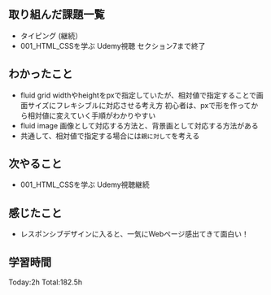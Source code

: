 ## 取り組んだ課題一覧
- タイピング (継続）
- 001_HTML_CSSを学ぶ Udemy視聴 セクション7まで終了

## わかったこと
- fluid grid
widthやheightをpxで指定していたが、相対値で指定することで画面サイズにフレキシブルに対応させる考え方
初心者は、pxで形を作ってから相対値に変えていく手順がわかりやすい
- fluid image
画像として対応する方法と、背景画として対応する方法がある
- 共通して、相対値で指定する場合には`親に対して`を考える
  
## 次やること
- 001_HTML_CSSを学ぶ Udemy視聴継続
  
## 感じたこと
- レスポンシブデザインに入ると、一気にWebページ感出てきて面白い！

## 学習時間
Today:2h
Total:182.5h

